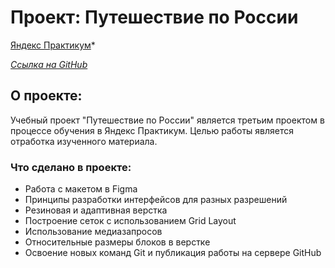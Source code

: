# **Проект: Путешествие по России**
[Яндекс Практикум](https://www.praktikum.yandex.ru "Яндекс Практикум")*

*[Ссылка на GitHub](https://github.com/gushchin007/russian-travel)*

## О проекте:
Учебный проект "Путешествие по России" является третьим проектом в процессе обучения в Яндекс Практикум. Целью работы является отработка изученного материала.

### Что сделано в проекте:
* Работа с макетом в Figma
* Принципы разработки интерфейсов для разных разрешений
* Резиновая и адаптивная верстка
* Построение сеток с использованием Grid Layout
* Использование медиазапросов
* Относительные размеры блоков в верстке
* Освоение новых команд Git и публикация работы на сервере GitHub
